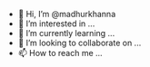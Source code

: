 - 👋 Hi, I’m @madhurkhanna
- 👀 I’m interested in ...
- 🌱 I’m currently learning ...
- 💞️ I’m looking to collaborate on ...
- 📫 How to reach me ...

<!---
madhurkhanna/madhurkhanna is a ✨ special ✨ repository because its `README.md` (this file) appears on your GitHub profile.
You can click the Preview link to take a look at your changes.
--->
